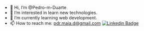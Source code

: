 - 👋 Hi, I’m @Pedro-m-Duarte
- 👀 I’m interested in learn new technologies.   
- 🌱 I’m currently learning web development.
- 📫 How to reach me: pdr.maia.d@gmail.com
[![Linkedin Badge](https://img.shields.io/badge/-LinkedIn-blue?style=flat-square&logo=Linkedin&logoColor=white&link=https://www.linkedin.com/in/pedro-m-duarte/)](https://www.linkedin.com/in/pedro-m-duarte/)
<!---
Pedro-m-Duarte/Pedro-m-Duarte is a ✨ special ✨ repository because its `README.md` (this file) appears on your GitHub profile.
You can click the Preview link to take a look at your changes.

- 💞️ I’m looking to collaborate on ...
--->
